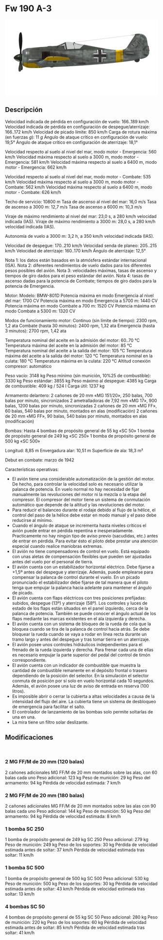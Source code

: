 ﻿# Fw 190 A-3

![fw190a3](../images/fw190a3.png)

## Descripción

Velocidad indicada de pérdida en configuración de vuelo: 166..189 km/h
Velocidad indicada de pérdida en configuración de despegue/aterrizaje: 166..172 km/h
Velocidad de picado límite: 850 km/h
Carga de rotura máxima (en fuerzas <i>g</i>): 11 <i>g</i>
Ángulo de ataque crítico en configuración de vuelo: 19,5°
Ángulo de ataque crítico en configuración de aterrizaje: 18,1°

Velocidad respecto al suelo al nivel del mar, modo motor - Emergencia: 560 km/h
Velocidad máxima respecto al suelo a 3000 m, modo motor - Emergencia: 581 km/h
Velocidad máxima respecto al suelo a 6400 m, modo motor - Emergencia: 662 km/h

Velocidad respecto al suelo al nivel del mar, modo motor - Combate: 535 km/h
Velocidad máxima respecto al suelo a 3000 m, modo motor - Combate: 562 km/h
Velocidad máxima respecto al suelo a 6400 m, modo motor - Combate: 626 km/h

Techo de servicio: 10800 m
Tasa de ascenso al nivel del mar: 16,0 m/s
Tasa de ascenso a 3000 m: 12,7 m/s
Tasa de ascenso a 6000 m: 10,3 m/s

Viraje de máximo rendimiento al nivel del mar: 23,0 s, a 280 km/h velocidad indicada (IAS).
Viraje de máximo rendimiento a 3000 m: 28,0 s, a 280 km/h velocidad indicada (IAS).

Autonomía de vuelo a 3000 m: 3,2 h, a 350 km/h velocidad indicada (IAS).

Velocidad de despegue: 170..210 km/h
Velocidad senda de planeo: 205..215 km/h
Velocidad de aterrizaje: 160..170 km/h
Ángulo de aterrizaje: 12,5°

Nota 1: los datos están basados en la atmósfera estándar internacional (ISA).
Nota 2: diferentes rendimientos de vuelo dados para los diferentes pesos posibles del avión.
Nota 3: velocidades máximas, tasas de ascenso y tiempos de giro dados para el peso estándar del avión.
Nota 4: tasas de ascenso dadas para la potencia de Combate; tiempos de giro dados para la potencia de Emergencia.

Motor:
Modelo: BMW-801D
Potencia máxima en modo Emergencia al nivel del mar: 1700 CV
Potencia máxima en modo Emergencia a 5700 m: 1440 CV
Potencia máxima en modo Combate a 700 m: 1520 CV
Potencia máxima en modo Combate a 5300 m: 1320 CV

Modos de funcionamiento motor:
Continuo (sin límite de tiempo): 2300 rpm, 1,2 ata
Combate (hasta 30 minutos): 2400 rpm, 1,32 ata
Emergencia (hasta 3 minutos): 2700 rpm, 1,42 ata

Temperatura nominal del aceite en la admisión del motor: 60..70 °C
Temperatura máxima del aceite en la admisión del motor: 85 °C
Temperatura nominal del aceite a la salida del motor: 105 °C
Temperatura máxima del aceite a la salida del motor: 120 °C
Temperatura nominal en la culata: 180 °C
Temperatura máxima en la culata: 220 °C
Altitud conexión compresor: automático

Peso vacío: 3148 kg
Peso mínimo (sin munición, 10%25 de combustible): 3330 kg
Peso estándar: 3855 kg
Peso máximo al despegue: 4385 kg
Carga de combustible: 409 kg / 524 l
Carga útil: 1237 kg

Armamento delantero:
2 cañones de 20 mm «MG 151/20», 250 balas, 700 balas por minuto, sincronizados
2 ametralladoras de 7,92 mm «MG 17», 900 balas, 1200 balas por minuto, sincronizadas
2 cañones de 20 mm «MG FF», 60 balas, 540 balas por minuto, montados en alas (modificación)
2 cañones de 20 mm «MG FF», 90 balas, 540 balas por minuto, montados en alas (modificación)

Bombas:
Hasta 4 bombas de propósito general de 55 kg «SC 50»
1 bomba de propósito general de 249 kg «SC 250»
1 bomba de propósito general de 500 kg «SC 500»

Longitud: 8,85 m
Envergadura alar: 10,51 m
Superficie de ala: 18,3 m²

Debut en combate: marzo de 1942

Características operativas:
- El avión tiene una considerable automatización de la gestión del motor. De hecho, para controlar la velocidad solo es necesario utilizar la palanca de potencia. En vuelo normal no hay necesidad de fijar manualmente las revoluciones del motor ni la mezcla o la etapa del compresor. El compresor del motor tiene un sistema de conmutación automático que depende de la altitud y las revoluciones del motor.
- Para reducir el balanceo durante el rodaje debido al flujo de la hélice, el control del paso de la hélice debe estar en modo manual y el paso debe reducirse al mínimo.
- Cuando el ángulo de ataque se incrementa hasta niveles críticos el avión puede entrar en pérdida repentina e inesperadamente. Practicamente no hay ningún tipo de aviso previo (sacudidas, etc.) antes de entrar en pérdida. Para evitar ésto el piloto debe prestar una atención especial cuando realice maniobras extremas.
- El avión no tiene compensadores de control en vuelo. Está equipado con unas aletas de compensación flexibles que pueden ser ajustadas antes del vuelo por el personal de tierra.
- El avión cuenta con un estabilizador horizontal eléctrico. Debe fijarse a +1,5º antes del despegue y aterrizaje. Además, puede emplearse para compensar la palanca de control durante el vuelo. En un picado pronunciado el estabilizador debe fijarse de tal manera que el piloto tenga que empujar la palanca hacia adelante para mantener el ángulo de picado.
- El avión cuenta con flaps eléctricos con tres posiciones prefijadas: subidos, despegue (13º) y aterrizaje (58º). Los controles y luces de estado de los flaps están situados en el panel izquierdo, cerca de la palanca de potencia. También se puede conocer el ángulo actual de los flaps mediante las marcas existentes en el ala izquierda y derecha.
- El avión cuenta con un sistema de bloqueo de la rueda de cola que la bloquea cuando se tira de la palanca de control hacia atrás. Se debe bloquear la rueda cuando se vaya a rodar en línea recta durante un tramo largo y antes del despegue y tras tomar tierra en un aterrizaje.
- El avión posee unos controles hidráulicos independientes para el frenado de la rueda izquierda y derecha. Para frenar cada una de ellas es necesario empujar la parte superior del pedal del control de timón correspondiente.
- El avión cuenta con un indicador de combustible que muestra la cantidad de combustible remanente en el depósito frontal o trasero dependiendo de la posición del selector. En la simulación el selector conmuta de posición por sí solo en vuelo horizontal cada 10 segundos. Además, el avión posee una luz de aviso de entrada en reserva (100 litros).
- Es imposible abrir o cerrar la cubierta a altas velocidades a causa de la intensidad del flujo del aire. La cubierta tiene un sistema de desbloqueo de emergencia para facilitar el salto.
- El controlador de lanzamiento de las bombas solo permite soltarlas de una en una.
- La mira tiene un filtro solar deslizante.

## Modificaciones
﻿


### 2 MG FF/M de 20 mm (120 balas)

2 cañones adicionales MG FF/M de 20 mm montados sobre las alas, con 60 balas cada uno
Peso adicional: 123 kg
Peso de munición: 29 kg
Peso del armamento: 94 kg
Pérdida de velocidad estimada: 7 km/h﻿


### 2 MG FF/M de 20 mm (180 balas)

2 cañones adicionales MG FF/M de 20 mm montados sobre las alas con 90 balas cada uno
Peso adicional: 144 kg
Peso de munición: 50 kg
Peso del armamento: 94 kg
Pérdida de velocidad estimada: 8 km/h﻿


### 1 bomba SC 250

1 bomba de propósito general de 249 kg SC 250
Peso adicional: 279 kg
Peso de munición: 249 kg
Peso de los soportes: 30 kg
Pérdida de velocidad estimada antes de soltar: 37 km/h
Pérdida de velocidad estimada tras soltar: 11 km/h﻿


### 1 bomba SC 500

1 bomba de propósito general de 500 kg SC 500
Peso adicional: 530 kg
Peso de munición: 500 kg
Peso de los soportes: 30 kg
Pérdida de velocidad estimada antes de soltar: 43 km/h
Pérdida de velocidad estimada tras soltar: 13 km/h﻿


### 4 bombas SC 50

4 bombas de propósito general de 55 kg SC 50
Peso adicional: 280 kg
Peso de munición: 220 kg
Peso de los soportes: 60 kg
Pérdida de velocidad estimada antes de soltar: 85 km/h
Pérdida de velocidad estimada tras soltar: 41 km/h